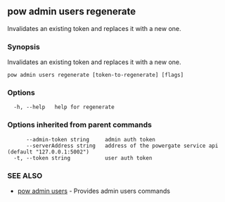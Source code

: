 ## pow admin users regenerate

Invalidates an existing token and replaces it with a new one.

### Synopsis

Invalidates an existing token and replaces it with a new one.

```
pow admin users regenerate [token-to-regenerate] [flags]
```

### Options

```
  -h, --help   help for regenerate
```

### Options inherited from parent commands

```
      --admin-token string     admin auth token
      --serverAddress string   address of the powergate service api (default "127.0.0.1:5002")
  -t, --token string           user auth token
```

### SEE ALSO

* [pow admin users](pow_admin_users.md)	 - Provides admin users commands

